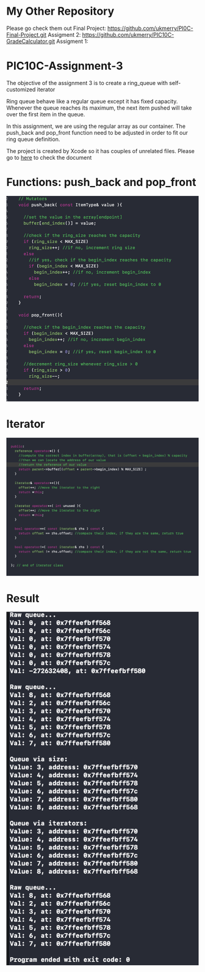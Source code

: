 # My Other Repository
Please go check them out
Final Project: https://github.com/ukmerry/PI0C-Final-Project.git
Assigment 2: https://github.com/ukmerry/PIC10C-GradeCalculator.git
Assigment 1: 

# PIC10C-Assignment-3
The objective of the assignment 3 is to create a ring_queue with self-customized iterator

Ring queue behave like a regular queue except it has fixed capacity. Whenever the queue reaches its maximum, the next item pushed will take over the first item in the queue.

In this assignment, we are using the regular array as our container. The push_back and pop_front function need to be adjusted in order to fit our ring queue definition.

The project is created by Xcode so it has couples of unrelated files.
Please go to [here](ring_queue/ring_queue/ring_queue.cpp) to check the document

# Functions: push_back and pop_front
![](push-and-pop.png)

# Iterator
![](iterator.png)

# Result
![](result.png)
